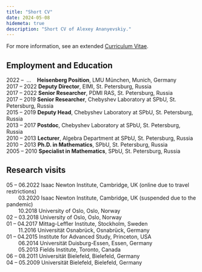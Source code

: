 ```yaml
---
title: "Short CV"
date: 2024-05-08
hidemeta: true
description: "Short CV of Alexey Ananyevskiy."
---
```


For more information, see an extended [Curriculum Vitae](cv.pdf).

## Employment and Education
2022 – &nbsp;... &nbsp;&nbsp; **Heisenberg Position**, LMU München, Munich, Germany\
2017 – 2022 **Deputy Director**, EIMI, St. Petersburg, Russia\
2017 – 2022 **Senior Researcher**, PDMI RAS, St. Petersburg, Russia\
2017 – 2019 **Senior Researcher**, Chebyshev Laboratory at SPbU, St. Petersburg, Russia\
2015 – 2019 **Deputy Head**, Chebyshev Laboratory at SPbU, St. Petersburg, Russia\
2013 – 2017 **Postdoc**, Chebyshev Laboratory at SPbU, St. Petersburg, Russia\
2010 – 2013 **Lecturer**, Algebra Department at SPbU, St. Petersburg, Russia\
2010 – 2013 **Ph.D. in Mathematics**, SPbU, St. Petersburg, Russia\
2005 – 2010 **Specialist in Mathematics**, SPbU, St. Petersburg, Russia

## Research visits
05 – 06.2022 Isaac Newton Institute, Cambridge, UK (online due to travel restrictions)\
&nbsp;&nbsp;&nbsp;&nbsp;&nbsp;&nbsp;&nbsp;&nbsp;03.2020 Isaac Newton Institute, Cambridge, UK (suspended due to the pandemic)\
&nbsp;&nbsp;&nbsp;&nbsp;&nbsp;&nbsp;&nbsp;&nbsp;10.2018 University of Oslo, Oslo, Norway\
02 – 03.2018 University of Oslo, Oslo, Norway\
01 – 04.2017 Mittag-Leffler Institute, Stockholm, Sweden\
&nbsp;&nbsp;&nbsp;&nbsp;&nbsp;&nbsp;&nbsp;&nbsp;11.2016 Universität Osnabrück, Osnabrück, Germany\
01 – 04.2015 Institute for Advanced Study, Princeton, USA\
&nbsp;&nbsp;&nbsp;&nbsp;&nbsp;&nbsp;&nbsp;&nbsp;06.2014 Universität Duisburg-Essen, Essen, Germany\
&nbsp;&nbsp;&nbsp;&nbsp;&nbsp;&nbsp;&nbsp;&nbsp;05.2013 Fields Institute, Toronto, Canada\
06 – 08.2011 Universität Bielefeld, Bielefeld, Germany\
04 – 05.2009 Universität Bielefeld, Bielefeld, Germany